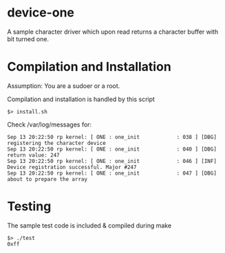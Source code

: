 device-one
==========

A sample character driver which upon read returns a character buffer with bit turned one.


Compilation and Installation
===========================

Assumption: You are a sudoer or a root.

Compilation and installation is handled by this script

    $> install.sh

Check /var/log/messages for:

    Sep 13 20:22:50 rp kernel: [ ONE : one_init            : 038 ] [DBG] registering the character device
    Sep 13 20:22:50 rp kernel: [ ONE : one_init            : 040 ] [DBG] return value: 247
    Sep 13 20:22:50 rp kernel: [ ONE : one_init            : 046 ] [INF] Device registration successful. Major #247
    Sep 13 20:22:50 rp kernel: [ ONE : one_init            : 047 ] [DBG] about to prepare the array


Testing
=======

The sample test code is included & compiled during make

    $> ./test
    0xff
